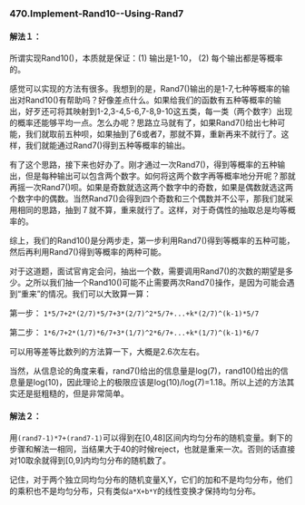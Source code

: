 ### 470.Implement-Rand10--Using-Rand7

#### 解法１：
所谓实现Rand10()，本质就是保证：(1) 输出是1-10， (2) 每个输出都是等概率的。

感觉可以实现的方法有很多。我想到的是，Rand7()输出的是1-7,七种等概率的输出对Rand10()有帮助吗？好像差点什么。如果给我们的函数有五种等概率的输出，好歹还可将其映射到1-2,3-4,5-6,7-8,9-10这五类，每一类（两个数字）出现的概率还能够平均一点。怎么办呢？思路立马就有了，如果Rand7()给出七种可能，我们就取前五种呗，如果抽到了6或者7，那就不算，重新再来不就行了。这样，我们就能通过Rand7()得到五种等概率的输出。

有了这个思路，接下来也好办了。刚才通过一次Rand7()，得到等概率的五种输出，但是每种输出可以包含两个数字。如何将这两个数字再等概率地分开呢？那就再摇一次Rand7()呗。如果是奇数就选这两个数字中的奇数，如果是偶数就选这两个数字中的偶数。当然Rand7()会得到四个奇数和三个偶数并不公平，那我们就采用相同的思路，抽到７就不算，重来就行了。这样，对于奇偶性的抽取总是均等概率的。

综上，我们的Rand10()是分两步走，第一步利用Rand7()得到等概率的五种可能，然后再利用Rand7()得到等概率的两种可能。

对于这道题，面试官肯定会问，抽出一个数，需要调用Rand7()的次数的期望是多少。之所以我们抽一个Rand10()可能不止需要两次Rand7()操作，是因为可能会遇到“重来”的情况。我们可以大致算一算：

第一步：
```1*5/7+2*(2/7)*5/7+3*(2/7)^2*5/7+...+k*(2/7)^(k-1)*5/7```

第二步：
```1*6/7+2*(1/7)*6/7+3*(1/7)^2*6/7+...+k*(1/7)^(k-1)*6/7```

可以用等差等比数列的方法算一下，大概是2.6次左右。

当然，从信息论的角度来看，rand7()给出的信息量是log(7)，rand10()给出的信息量是log(10)，因此理论上的极限应该是log(10)/log(7)=1.18。所以上述的方法其实还是挺粗糙的，但是非常简单。

#### 解法２：
用```(rand7-1)*7+(rand7-1)```可以得到在[0,48]区间内均匀分布的随机变量。剩下的步骤和解法一相同，当结果大于40的时候reject，也就是重来一次。否则的话直接对10取余就得到[0,9]内均匀分布的随机数了。

记住，对于两个独立同均匀分布的随机变量X,Y，它们的加和不是均匀分布，他们的乘积也不是均匀分布，只有类似```a*X+b*Y```的线性变换才保持均匀分布。
